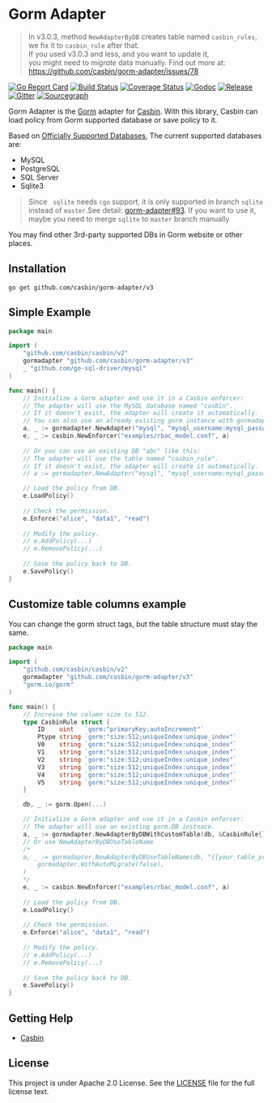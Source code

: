 Gorm Adapter
====

> In v3.0.3, method `NewAdapterByDB` creates table named `casbin_rules`,  
> we fix it to `casbin_rule` after that.  
> If you used v3.0.3 and less, and you want to update it,  
> you might need to *migrate* data manually.
> Find out more at: https://github.com/casbin/gorm-adapter/issues/78

[![Go Report Card](https://goreportcard.com/badge/github.com/casbin/gorm-adapter)](https://goreportcard.com/report/github.com/casbin/gorm-adapter)
[![Build Status](https://travis-ci.com/casbin/gorm-adapter.svg?branch=master)](https://travis-ci.com/casbin/gorm-adapter)
[![Coverage Status](https://coveralls.io/repos/github/casbin/gorm-adapter/badge.svg?branch=master)](https://coveralls.io/github/casbin/gorm-adapter?branch=master)
[![Godoc](https://godoc.org/github.com/casbin/gorm-adapter?status.svg)](https://godoc.org/github.com/casbin/gorm-adapter)
[![Release](https://img.shields.io/github/release/casbin/gorm-adapter.svg)](https://github.com/casbin/gorm-adapter/releases/latest)
[![Gitter](https://badges.gitter.im/Join%20Chat.svg)](https://gitter.im/casbin/lobby)
[![Sourcegraph](https://sourcegraph.com/github.com/casbin/gorm-adapter/-/badge.svg)](https://sourcegraph.com/github.com/casbin/gorm-adapter?badge)

Gorm Adapter is the [Gorm](https://gorm.io/gorm) adapter for [Casbin](https://github.com/casbin/casbin). With this library, Casbin can load policy from Gorm supported database or save policy to it.

Based on [Officially Supported Databases](https://v1.gorm.io/docs/connecting_to_the_database.html#Supported-Databases), The current supported databases are:

- MySQL
- PostgreSQL
- SQL Server
- Sqlite3
> Since `` sqlite`` needs ``cgo`` support, it is only supported in branch ``sqlite`` instead of ``master``.See detail: [gorm-adapter#93](https://github.com/casbin/gorm-adapter/issues/93). If you want to use it, maybe you need to merge ``sqlite`` to ``master`` branch manually

You may find other 3rd-party supported DBs in Gorm website or other places.

## Installation

    go get github.com/casbin/gorm-adapter/v3

## Simple Example

```go
package main

import (
	"github.com/casbin/casbin/v2"
	gormadapter "github.com/casbin/gorm-adapter/v3"
	_ "github.com/go-sql-driver/mysql"
)

func main() {
	// Initialize a Gorm adapter and use it in a Casbin enforcer:
	// The adapter will use the MySQL database named "casbin".
	// If it doesn't exist, the adapter will create it automatically.
	// You can also use an already existing gorm instance with gormadapter.NewAdapterByDB(gormInstance)
	a, _ := gormadapter.NewAdapter("mysql", "mysql_username:mysql_password@tcp(127.0.0.1:3306)/") // Your driver and data source.
	e, _ := casbin.NewEnforcer("examples/rbac_model.conf", a)
	
	// Or you can use an existing DB "abc" like this:
	// The adapter will use the table named "casbin_rule".
	// If it doesn't exist, the adapter will create it automatically.
	// a := gormadapter.NewAdapter("mysql", "mysql_username:mysql_password@tcp(127.0.0.1:3306)/abc", true)

	// Load the policy from DB.
	e.LoadPolicy()
	
	// Check the permission.
	e.Enforce("alice", "data1", "read")
	
	// Modify the policy.
	// e.AddPolicy(...)
	// e.RemovePolicy(...)
	
	// Save the policy back to DB.
	e.SavePolicy()
}
```

## Customize table columns example
You can change the gorm struct tags, but the table structure must stay the same.
```go
package main

import (
	"github.com/casbin/casbin/v2"
	gormadapter "github.com/casbin/gorm-adapter/v3"
	"gorm.io/gorm"
)

func main() {
	// Increase the column size to 512.
	type CasbinRule struct {
		ID    uint   `gorm:"primaryKey;autoIncrement"`
		Ptype string `gorm:"size:512;uniqueIndex:unique_index"`
		V0    string `gorm:"size:512;uniqueIndex:unique_index"`
		V1    string `gorm:"size:512;uniqueIndex:unique_index"`
		V2    string `gorm:"size:512;uniqueIndex:unique_index"`
		V3    string `gorm:"size:512;uniqueIndex:unique_index"`
		V4    string `gorm:"size:512;uniqueIndex:unique_index"`
		V5    string `gorm:"size:512;uniqueIndex:unique_index"`
	}

	db, _ := gorm.Open(...)

	// Initialize a Gorm adapter and use it in a Casbin enforcer:
	// The adapter will use an existing gorm.DB instnace.
	a, _ := gormadapter.NewAdapterByDBWithCustomTable(db, &CasbinRule{}) 
	// Or use NewAdapterByDBUseTableName
	/*
	a, _ := gormadapter.NewAdapterByDBUseTableName(db, "{{your_table_prefix}}", "{{your_table_name}}",
		gormadapter.WithAutoMigrate(false),
	)
	*/
	e, _ := casbin.NewEnforcer("examples/rbac_model.conf", a)
	
	// Load the policy from DB.
	e.LoadPolicy()
	
	// Check the permission.
	e.Enforce("alice", "data1", "read")
	
	// Modify the policy.
	// e.AddPolicy(...)
	// e.RemovePolicy(...)
	
	// Save the policy back to DB.
	e.SavePolicy()
}
```

## Getting Help

- [Casbin](https://github.com/casbin/casbin)

## License

This project is under Apache 2.0 License. See the [LICENSE](LICENSE) file for the full license text.
